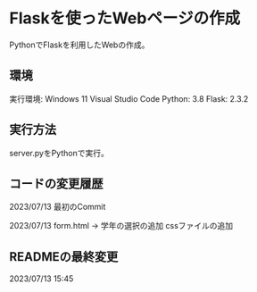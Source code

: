 # Flaskを使ったWebページの作成
PythonでFlaskを利用したWebの作成。

## 環境
実行環境: Windows 11 Visual Studio Code
Python: 3.8
Flask: 2.3.2

## 実行方法
server.pyをPythonで実行。

## コードの変更履歴
2023/07/13  最初のCommit

2023/07/13  form.html -> 学年の選択の追加
            cssファイルの追加

## READMEの最終変更
2023/07/13 15:45